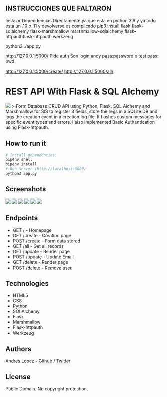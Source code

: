 ## INSTRUCCIONES QUE FALTARON
Instalar Dependencias Directamente ya que esta en python 3.9 y ya todo esta un .10 o .11 y devolverse es complicado
pip3 install flask flask-sqlalchemy flask-marshmallow marshmallow-sqlalchemy flask-httpauthflask-httpauth werkzeug

python3 ./app.py

http://127.0.0.1:5000/
Pide auth
Son login:andy pass:password
o test pass: pwd

http://127.0.0.1:5000/create/
http://127.0.0.1:5000/all/

# REST API With Flask & SQL Alchemy

<img src="https://www.ncrts.com/public/images/webapp-banner.jpg">
> Form Database CRUD API using Python, Flask, SQL Alchemy and Marshmallow for SIS to register 3 fields, store the regs in a SQLite DB and logs the creation event in a creation.log file. It flashes custom messages for specific event types and errors. I also implemented Basic Authentication using Flask-httpauth.

## How to run it

``` bash
# Install dependencies:
pipenv shell
pipenv install
# Run Server (http://localhost:5000)
python3 app.py
```

## Screenshots
<img src="https://i.imgur.com/64RqYz5.png">
<img src="https://i.imgur.com/Ir2tgHR.png">
<img src="https://i.imgur.com/rKhSUg8.png">
<img src="https://i.imgur.com/Jfy1D1Z.png">
<img src="https://i.imgur.com/MHCzjjC.png">
<img src="https://i.imgur.com/QgGIL3s.png">

## Endpoints

* GET     /         - Homepage
* GET     /create   - Creation page
* POST    /create   - Form data stored
* GET     /all      - Get all records
* GET     /update   - Render page
* POST    /update   - Update Email
* GET     /delete   - Render page
* POST    /delete   - Remove user


## Technologies

* HTML5
* CSS
* Python
* SQLAlchemy
* Flask
* Marshmallow
* Flask-httpauth
* Werkzeug

## Authors
Andres Lopez - [Github](https://github.com/andylopezr) / [Twitter](https://twitter.com/_andy_lopez_)

## License
Public Domain. No copyright protection.
